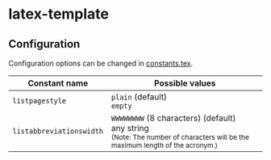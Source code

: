 # latex-template

## Configuration

Configuration options can be changed in [constants.tex](./shared/constants.tex).

<table>
    <thead>
        <tr>
            <th>
                Constant name
            </th>
            <th>
                Possible values
            </th>
        </tr>
    </thead>
    <tbody>
        <tr>
            <td>
                <code>listpagestyle</code>
            </td>
            <td>
                <code>plain</code> (default)
                <br>
                <code>empty</code>
            </td>
        </tr>
        <tr>
            <td>
                <code>listabbreviationswidth</code>
            </td>
            <td>
                <code>WWWWWWWW</code> (8 characters) (default)
                <br>
                any string
                <br>
                <small>(Note: The number of characters will be the maximum length of the acronym.)</small>
            </td>
        </tr>
    </tbody>
</table>